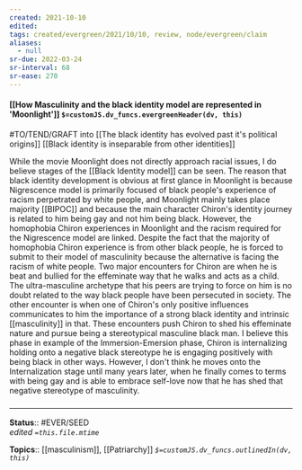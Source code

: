 ```yaml
---
created: 2021-10-10
edited: 
tags: created/evergreen/2021/10/10, review, node/evergreen/claim
aliases:
  - null
sr-due: 2022-03-24
sr-interval: 68
sr-ease: 270
---
```

#### [[How Masculinity and the black identity model are represented in 'Moonlight']] `$=customJS.dv_funcs.evergreenHeader(dv, this)`

#TO/TEND/GRAFT into [[The black identity has evolved past it's political origins]] [[Black identity is inseparable from other identities]]

While the movie Moonlight does not directly approach racial issues, I do believe stages of the [[Black Identity model]] can be seen. The reason that black identity development is obvious at first glance in Moonlight is because Nigrescence model is primarily focused of black people's experience of racism perpetrated by white people, and Moonlight mainly takes place majority [[BIPOC]] and because the main character Chiron's identity journey is related to him being gay and not him being black. However, the homophobia Chiron experiences in Moonlight and the racism required for the Nigrescence model are linked. Despite the fact that the majority of homophobia Chiron experience is from other black people, he is forced to submit to their model of masculinity because the alternative is facing the racism of white people. Two major encounters for Chiron are when he is beat and bullied for the effeminate way that he walks and acts as a child. The ultra-masculine archetype that his peers are trying to force on him is no doubt related to the way black people have been persecuted in society. The other encounter is when one of Chiron's only positive influences communicates to him the importance of a strong black identity and intrinsic [[masculinity]] in that. These encounters push Chiron to shed his effeminate nature and pursue being a stereotypical masculine black man. I believe this phase in example of the Immersion-Emersion phase, Chiron is internalizing holding onto a negative black stereotype he is engaging positively with being black in other ways. However, I don't think he moves onto the Internalization stage until many years later, when he finally comes to terms with being gay and is able to embrace self-love now that he has shed that negative stereotype of masculinity.

### <hr class="footnote"/>

**Status**:: #EVER/SEED  
*edited `=this.file.mtime`*

**Topics**:: [[masculinism]], [[Patriarchy]]
*`$=customJS.dv_funcs.outlinedIn(dv, this)`*


